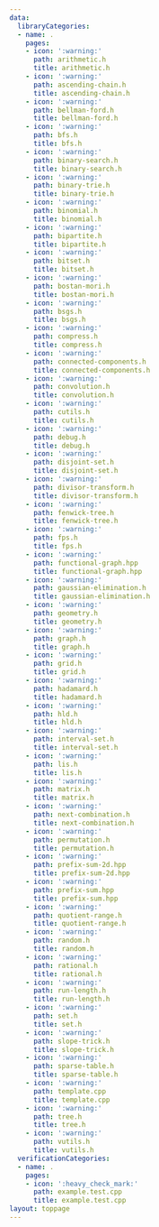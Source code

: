```yaml
---
data:
  libraryCategories:
  - name: .
    pages:
    - icon: ':warning:'
      path: arithmetic.h
      title: arithmetic.h
    - icon: ':warning:'
      path: ascending-chain.h
      title: ascending-chain.h
    - icon: ':warning:'
      path: bellman-ford.h
      title: bellman-ford.h
    - icon: ':warning:'
      path: bfs.h
      title: bfs.h
    - icon: ':warning:'
      path: binary-search.h
      title: binary-search.h
    - icon: ':warning:'
      path: binary-trie.h
      title: binary-trie.h
    - icon: ':warning:'
      path: binomial.h
      title: binomial.h
    - icon: ':warning:'
      path: bipartite.h
      title: bipartite.h
    - icon: ':warning:'
      path: bitset.h
      title: bitset.h
    - icon: ':warning:'
      path: bostan-mori.h
      title: bostan-mori.h
    - icon: ':warning:'
      path: bsgs.h
      title: bsgs.h
    - icon: ':warning:'
      path: compress.h
      title: compress.h
    - icon: ':warning:'
      path: connected-components.h
      title: connected-components.h
    - icon: ':warning:'
      path: convolution.h
      title: convolution.h
    - icon: ':warning:'
      path: cutils.h
      title: cutils.h
    - icon: ':warning:'
      path: debug.h
      title: debug.h
    - icon: ':warning:'
      path: disjoint-set.h
      title: disjoint-set.h
    - icon: ':warning:'
      path: divisor-transform.h
      title: divisor-transform.h
    - icon: ':warning:'
      path: fenwick-tree.h
      title: fenwick-tree.h
    - icon: ':warning:'
      path: fps.h
      title: fps.h
    - icon: ':warning:'
      path: functional-graph.hpp
      title: functional-graph.hpp
    - icon: ':warning:'
      path: gaussian-elimination.h
      title: gaussian-elimination.h
    - icon: ':warning:'
      path: geometry.h
      title: geometry.h
    - icon: ':warning:'
      path: graph.h
      title: graph.h
    - icon: ':warning:'
      path: grid.h
      title: grid.h
    - icon: ':warning:'
      path: hadamard.h
      title: hadamard.h
    - icon: ':warning:'
      path: hld.h
      title: hld.h
    - icon: ':warning:'
      path: interval-set.h
      title: interval-set.h
    - icon: ':warning:'
      path: lis.h
      title: lis.h
    - icon: ':warning:'
      path: matrix.h
      title: matrix.h
    - icon: ':warning:'
      path: next-combination.h
      title: next-combination.h
    - icon: ':warning:'
      path: permutation.h
      title: permutation.h
    - icon: ':warning:'
      path: prefix-sum-2d.hpp
      title: prefix-sum-2d.hpp
    - icon: ':warning:'
      path: prefix-sum.hpp
      title: prefix-sum.hpp
    - icon: ':warning:'
      path: quotient-range.h
      title: quotient-range.h
    - icon: ':warning:'
      path: random.h
      title: random.h
    - icon: ':warning:'
      path: rational.h
      title: rational.h
    - icon: ':warning:'
      path: run-length.h
      title: run-length.h
    - icon: ':warning:'
      path: set.h
      title: set.h
    - icon: ':warning:'
      path: slope-trick.h
      title: slope-trick.h
    - icon: ':warning:'
      path: sparse-table.h
      title: sparse-table.h
    - icon: ':warning:'
      path: template.cpp
      title: template.cpp
    - icon: ':warning:'
      path: tree.h
      title: tree.h
    - icon: ':warning:'
      path: vutils.h
      title: vutils.h
  verificationCategories:
  - name: .
    pages:
    - icon: ':heavy_check_mark:'
      path: example.test.cpp
      title: example.test.cpp
layout: toppage
---
```

